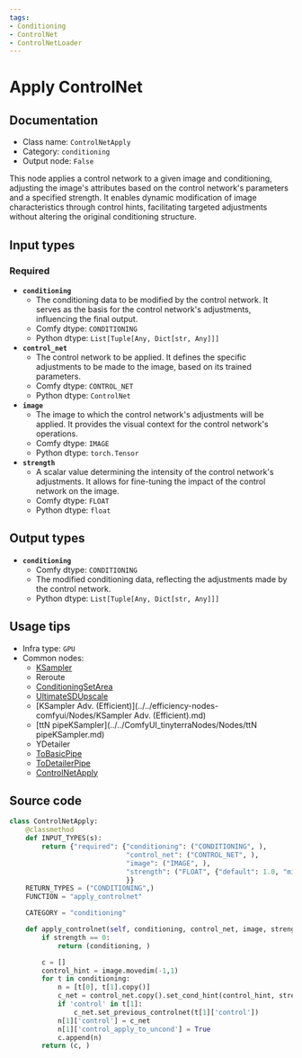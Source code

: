 ```yaml
---
tags:
- Conditioning
- ControlNet
- ControlNetLoader
---
```


# Apply ControlNet
## Documentation
- Class name: `ControlNetApply`
- Category: `conditioning`
- Output node: `False`

This node applies a control network to a given image and conditioning, adjusting the image's attributes based on the control network's parameters and a specified strength. It enables dynamic modification of image characteristics through control hints, facilitating targeted adjustments without altering the original conditioning structure.
## Input types
### Required
- **`conditioning`**
    - The conditioning data to be modified by the control network. It serves as the basis for the control network's adjustments, influencing the final output.
    - Comfy dtype: `CONDITIONING`
    - Python dtype: `List[Tuple[Any, Dict[str, Any]]]`
- **`control_net`**
    - The control network to be applied. It defines the specific adjustments to be made to the image, based on its trained parameters.
    - Comfy dtype: `CONTROL_NET`
    - Python dtype: `ControlNet`
- **`image`**
    - The image to which the control network's adjustments will be applied. It provides the visual context for the control network's operations.
    - Comfy dtype: `IMAGE`
    - Python dtype: `torch.Tensor`
- **`strength`**
    - A scalar value determining the intensity of the control network's adjustments. It allows for fine-tuning the impact of the control network on the image.
    - Comfy dtype: `FLOAT`
    - Python dtype: `float`
## Output types
- **`conditioning`**
    - Comfy dtype: `CONDITIONING`
    - The modified conditioning data, reflecting the adjustments made by the control network.
    - Python dtype: `List[Tuple[Any, Dict[str, Any]]]`
## Usage tips
- Infra type: `GPU`
- Common nodes:
    - [KSampler](../../Comfy/Nodes/KSampler.md)
    - Reroute
    - [ConditioningSetArea](../../Comfy/Nodes/ConditioningSetArea.md)
    - [UltimateSDUpscale](../../ComfyUI_UltimateSDUpscale/Nodes/UltimateSDUpscale.md)
    - [KSampler Adv. (Efficient)](../../efficiency-nodes-comfyui/Nodes/KSampler Adv. (Efficient).md)
    - [ttN pipeKSampler](../../ComfyUI_tinyterraNodes/Nodes/ttN pipeKSampler.md)
    - YDetailer
    - [ToBasicPipe](../../ComfyUI-Impact-Pack/Nodes/ToBasicPipe.md)
    - [ToDetailerPipe](../../ComfyUI-Impact-Pack/Nodes/ToDetailerPipe.md)
    - [ControlNetApply](../../Comfy/Nodes/ControlNetApply.md)



## Source code
```python
class ControlNetApply:
    @classmethod
    def INPUT_TYPES(s):
        return {"required": {"conditioning": ("CONDITIONING", ),
                             "control_net": ("CONTROL_NET", ),
                             "image": ("IMAGE", ),
                             "strength": ("FLOAT", {"default": 1.0, "min": 0.0, "max": 10.0, "step": 0.01})
                             }}
    RETURN_TYPES = ("CONDITIONING",)
    FUNCTION = "apply_controlnet"

    CATEGORY = "conditioning"

    def apply_controlnet(self, conditioning, control_net, image, strength):
        if strength == 0:
            return (conditioning, )

        c = []
        control_hint = image.movedim(-1,1)
        for t in conditioning:
            n = [t[0], t[1].copy()]
            c_net = control_net.copy().set_cond_hint(control_hint, strength)
            if 'control' in t[1]:
                c_net.set_previous_controlnet(t[1]['control'])
            n[1]['control'] = c_net
            n[1]['control_apply_to_uncond'] = True
            c.append(n)
        return (c, )

```
